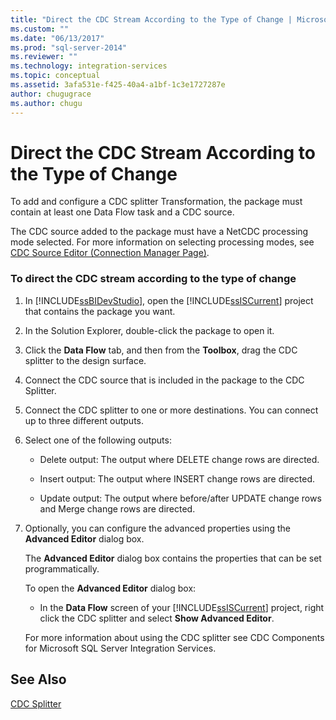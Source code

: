 ```yaml
---
title: "Direct the CDC Stream According to the Type of Change | Microsoft Docs"
ms.custom: ""
ms.date: "06/13/2017"
ms.prod: "sql-server-2014"
ms.reviewer: ""
ms.technology: integration-services
ms.topic: conceptual
ms.assetid: 3afa531e-f425-40a4-a1bf-1c3e1727287e
author: chugugrace
ms.author: chugu
---
```

# Direct the CDC Stream According to the Type of Change
  To add and configure a CDC splitter Transformation, the package must contain at least one Data Flow task and a CDC source.  
  
 The CDC source added to the package must have a NetCDC processing mode selected. For more information on selecting processing modes, see [CDC Source Editor &#40;Connection Manager Page&#41;](../cdc-source-editor-connection-manager-page.md).  
  
### To direct the CDC stream according to the type of change  
  
1.  In [!INCLUDE[ssBIDevStudio](../../includes/ssbidevstudio-md.md)], open the [!INCLUDE[ssISCurrent](../../includes/ssiscurrent-md.md)] project that contains the package you want.  
  
2.  In the Solution Explorer, double-click the package to open it.  
  
3.  Click the **Data Flow** tab, and then from the **Toolbox**, drag the CDC splitter to the design surface.  
  
4.  Connect the CDC source that is included in the package to the CDC Splitter.  
  
5.  Connect the CDC splitter to one or more destinations. You can connect up to three different outputs.  
  
6.  Select one of the following outputs:  
  
    -   Delete output: The output where DELETE change rows are directed.  
  
    -   Insert output: The output where INSERT change rows are directed.  
  
    -   Update output: The output where before/after UPDATE change rows and Merge change rows are directed.  
  
7.  Optionally, you can configure the advanced properties using the **Advanced Editor** dialog box.  
  
     The **Advanced Editor** dialog box contains the properties that can be set programmatically.  
  
     To open the **Advanced Editor** dialog box:  
  
    -   In the **Data Flow** screen of your [!INCLUDE[ssISCurrent](../../includes/ssiscurrent-md.md)] project, right click the CDC splitter and select **Show Advanced Editor**.  
  
     For more information about using the CDC splitter see CDC Components for Microsoft SQL Server Integration Services.  
  
## See Also  
 [CDC Splitter](cdc-splitter.md)  
  
  

